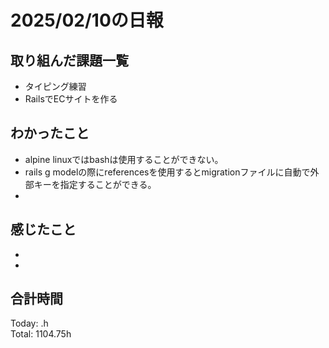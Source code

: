 # 2025/02/10の日報
## 取り組んだ課題一覧
* タイピング練習
*  RailsでECサイトを作る
## わかったこと
* alpine linuxではbashは使用することができない。
* rails g modelの際にreferencesを使用するとmigrationファイルに自動で外部キーを指定することができる。
* 
## 感じたこと
* 
* 
## 合計時間 
Today: .h<br>
Total: 1104.75h
